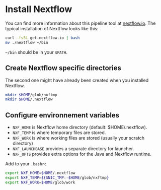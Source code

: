 # Install Nextflow
You can find more information about this pipeline tool at [nextflow.io](http://www.nextflow.io/). The typical installation of Nextflow looks like this:
```bash
curl -fsSL get.nextflow.io | bash
mv ./nextflow ~/bin
```
`~/bin` should be in your `$PATH`.

## Create Nextflow specific directories
The second one might have already been created when you installed Nextflow.
```bash
mkdir $HOME/glob/nxftmp
mkdir $HOME/.nextflow
```

## Configure environnement variables
- `NXF_HOME` is Nextflow home directory (default: $HOME/.nextflow).
- `NXF_TEMP` is where temporary files are stored.
- `NXF_WORK` is where working files are stored (usually your scratch directory)
- `NXF_LAUNCHBASE` provides a separate directory for launcher.
- `NXF_OPTS` provides extra options for the Java and Nextflow runtime.

Add to your `.bashrc`
```bash
export NXF_HOME=$HOME/.nextflow
export NXF_TEMP=${SNIC_TMP:-$HOME/glob/nxftmp}
export NXF_WORK=$HOME/glob/work
```
